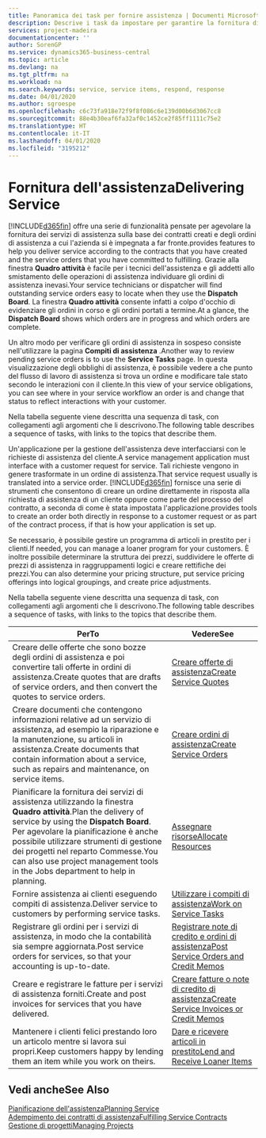 ```yaml
---
title: Panoramica dei task per fornire assistenza | Documenti Microsoft
description: Descrive i task da impostare per garantire la fornitura di un servizio di qualità e il rispetto degli accordi con i clienti.
services: project-madeira
documentationcenter: ''
author: SorenGP
ms.service: dynamics365-business-central
ms.topic: article
ms.devlang: na
ms.tgt_pltfrm: na
ms.workload: na
ms.search.keywords: service, service items, respond, response
ms.date: 04/01/2020
ms.author: sgroespe
ms.openlocfilehash: c6c73fa918e72f9f8f086c6e139d00b6d3067cc8
ms.sourcegitcommit: 88e4b30eaf6fa32af0c1452ce2f85ff1111c75e2
ms.translationtype: HT
ms.contentlocale: it-IT
ms.lasthandoff: 04/01/2020
ms.locfileid: "3195212"
---
```

# <a name="delivering-service"></a><span data-ttu-id="48c15-103">Fornitura dell'assistenza</span><span class="sxs-lookup"><span data-stu-id="48c15-103">Delivering Service</span></span>
[!INCLUDE[d365fin](includes/d365fin_md.md)] <span data-ttu-id="48c15-104">offre una serie di funzionalità pensate per agevolare la fornitura dei servizi di assistenza sulla base dei contratti creati e degli ordini di assistenza a cui l'azienda si è impegnata a far fronte.</span><span class="sxs-lookup"><span data-stu-id="48c15-104">provides features to help you deliver service according to the contracts that you have created and the service orders that you have committed to fulfilling.</span></span> <span data-ttu-id="48c15-105">Grazie alla finestra **Quadro attività** è facile per i tecnici dell'assistenza e gli addetti allo smistamento delle operazioni di assistenza individuare gli ordini di assistenza inevasi.</span><span class="sxs-lookup"><span data-stu-id="48c15-105">Your service technicians or dispatcher will find outstanding service orders easy to locate when they use the **Dispatch Board**.</span></span> <span data-ttu-id="48c15-106">La finestra **Quadro attività** consente infatti a colpo d'occhio di evidenziare gli ordini in corso e gli ordini portati a termine.</span><span class="sxs-lookup"><span data-stu-id="48c15-106">At a glance, the **Dispatch Board** shows which orders are in progress and which orders are complete.</span></span>  
  
<span data-ttu-id="48c15-107">Un altro modo per verificare gli ordini di assistenza in sospeso consiste nell'utilizzare la pagina **Compiti di assistenza** .</span><span class="sxs-lookup"><span data-stu-id="48c15-107">Another way to review pending service orders is to use the **Service Tasks** page.</span></span> <span data-ttu-id="48c15-108">In questa visualizzazione degli obblighi di assistenza, è possibile vedere a che punto del flusso di lavoro di assistenza si trova un ordine e modificare tale stato secondo le interazioni con il cliente.</span><span class="sxs-lookup"><span data-stu-id="48c15-108">In this view of your service obligations, you can see where in your service workflow an order is and change that status to reflect interactions with your customer.</span></span>  
  
<span data-ttu-id="48c15-109">Nella tabella seguente viene descritta una sequenza di task, con collegamenti agli argomenti che li descrivono.</span><span class="sxs-lookup"><span data-stu-id="48c15-109">The following table describes a sequence of tasks, with links to the topics that describe them.</span></span>   

<span data-ttu-id="48c15-110">Un'applicazione per la gestione dell'assistenza deve interfacciarsi con le richieste di assistenza del cliente.</span><span class="sxs-lookup"><span data-stu-id="48c15-110">A service management application must interface with a customer request for service.</span></span> <span data-ttu-id="48c15-111">Tali richieste vengono in genere trasformate in un ordine di assistenza.</span><span class="sxs-lookup"><span data-stu-id="48c15-111">That service request usually is translated into a service order.</span></span> [!INCLUDE[d365fin](includes/d365fin_md.md)] <span data-ttu-id="48c15-112">fornisce una serie di strumenti che consentono di creare un ordine direttamente in risposta alla richiesta di assistenza di un cliente oppure come parte del processo del contratto, a seconda di come è stata impostata l'applicazione.</span><span class="sxs-lookup"><span data-stu-id="48c15-112">provides tools to create an order both directly in response to a customer request or as part of the contract process, if that is how your application is set up.</span></span>  
  
<span data-ttu-id="48c15-113">Se necessario, è possibile gestire un programma di articoli in prestito per i clienti.</span><span class="sxs-lookup"><span data-stu-id="48c15-113">If needed, you can manage a loaner program for your customers.</span></span> <span data-ttu-id="48c15-114">È inoltre possibile determinare la struttura dei prezzi, suddividere le offerte di prezzi di assistenza in raggruppamenti logici e creare rettifiche dei prezzi.</span><span class="sxs-lookup"><span data-stu-id="48c15-114">You can also determine your pricing structure, put service pricing offerings into logical groupings, and create price adjustments.</span></span>  
  
<span data-ttu-id="48c15-115">Nella tabella seguente viene descritta una sequenza di task, con collegamenti agli argomenti che li descrivono.</span><span class="sxs-lookup"><span data-stu-id="48c15-115">The following table describes a sequence of tasks, with links to the topics that describe them.</span></span>   
  
|<span data-ttu-id="48c15-116">**Per**</span><span class="sxs-lookup"><span data-stu-id="48c15-116">**To**</span></span>|<span data-ttu-id="48c15-117">**Vedere**</span><span class="sxs-lookup"><span data-stu-id="48c15-117">**See**</span></span>|  
|------------|-------------|  
|<span data-ttu-id="48c15-118">Creare delle offerte che sono bozze degli ordini di assistenza e poi convertire tali offerte in ordini di assistenza.</span><span class="sxs-lookup"><span data-stu-id="48c15-118">Create quotes that are drafts of service orders, and then convert the quotes to service orders.</span></span>|[<span data-ttu-id="48c15-119">Creare offerte di assistenza</span><span class="sxs-lookup"><span data-stu-id="48c15-119">Create Service Quotes</span></span>](service-how-to-create-service-quotes.md)|
|<span data-ttu-id="48c15-120">Creare documenti che contengono informazioni relative ad un servizio di assistenza, ad esempio la riparazione e la manutenzione, su articoli in assistenza.</span><span class="sxs-lookup"><span data-stu-id="48c15-120">Create documents that contain information about a service, such as repairs and maintenance, on service items.</span></span>|[<span data-ttu-id="48c15-121">Creare ordini di assistenza</span><span class="sxs-lookup"><span data-stu-id="48c15-121">Create Service Orders</span></span>](service-how-to-create-service-orders.md)|
|<span data-ttu-id="48c15-122">Pianificare la fornitura dei servizi di assistenza utilizzando la finestra **Quadro attività**.</span><span class="sxs-lookup"><span data-stu-id="48c15-122">Plan the delivery of service by using the **Dispatch Board**.</span></span> <span data-ttu-id="48c15-123">Per agevolare la pianificazione è anche possibile utilizzare strumenti di gestione dei progetti nel reparto Commesse.</span><span class="sxs-lookup"><span data-stu-id="48c15-123">You can also use project management tools in the Jobs department to help in planning.</span></span>|[<span data-ttu-id="48c15-124">Assegnare risorse</span><span class="sxs-lookup"><span data-stu-id="48c15-124">Allocate Resources</span></span>](service-how-to-allocate-resources.md)|  
|<span data-ttu-id="48c15-125">Fornire assistenza ai clienti eseguendo compiti di assistenza.</span><span class="sxs-lookup"><span data-stu-id="48c15-125">Deliver service to customers by performing service tasks.</span></span>|[<span data-ttu-id="48c15-126">Utilizzare i compiti di assistenza</span><span class="sxs-lookup"><span data-stu-id="48c15-126">Work on Service Tasks</span></span>](service-how-to-work-on-service-tasks.md)|  
|<span data-ttu-id="48c15-127">Registrare gli ordini per i servizi di assistenza, in modo che la contabilità sia sempre aggiornata.</span><span class="sxs-lookup"><span data-stu-id="48c15-127">Post service orders for services, so that your accounting is up-to-date.</span></span>|[<span data-ttu-id="48c15-128">Registrare note di credito e ordini di assistenza</span><span class="sxs-lookup"><span data-stu-id="48c15-128">Post Service Orders and Credit Memos</span></span>](service-how-to-post-service-orders.md)|  
|<span data-ttu-id="48c15-129">Creare e registrare le fatture per i servizi di assistenza forniti.</span><span class="sxs-lookup"><span data-stu-id="48c15-129">Create and post invoices for services that you have delivered.</span></span>|[<span data-ttu-id="48c15-130">Creare fatture o note di credito di assistenza</span><span class="sxs-lookup"><span data-stu-id="48c15-130">Create Service Invoices or Credit Memos</span></span>](service-how-create-invoices.md)|  
|<span data-ttu-id="48c15-131">Mantenere i clienti felici prestando loro un articolo mentre si lavora sui propri.</span><span class="sxs-lookup"><span data-stu-id="48c15-131">Keep customers happy by lending them an item while you work on theirs.</span></span>| [<span data-ttu-id="48c15-132">Dare e ricevere articoli in prestito</span><span class="sxs-lookup"><span data-stu-id="48c15-132">Lend and Receive Loaner Items</span></span>](service-how-to-lend-receive-loaners.md)|
  
## <a name="see-also"></a><span data-ttu-id="48c15-133">Vedi anche</span><span class="sxs-lookup"><span data-stu-id="48c15-133">See Also</span></span>  
[<span data-ttu-id="48c15-134">Pianificazione dell'assistenza</span><span class="sxs-lookup"><span data-stu-id="48c15-134">Planning Service</span></span>](service-plan-service.md)  
[<span data-ttu-id="48c15-135">Adempimento dei contratti di assistenza</span><span class="sxs-lookup"><span data-stu-id="48c15-135">Fulfilling Service Contracts</span></span>](service-fulfill-service-contracts.md)  
[<span data-ttu-id="48c15-136">Gestione di progetti</span><span class="sxs-lookup"><span data-stu-id="48c15-136">Managing Projects</span></span>](projects-manage-projects.md)  
